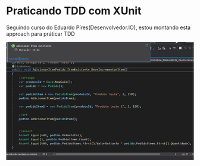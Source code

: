 # Praticando TDD com XUnit

Seguindo curso do Eduardo Píres(Desenvolvedor.IO), estou montando esta approach para práticar TDD


![Example](https://github.com/Lipe1994/TDD_na_pratica/blob/main/exemplo.png)